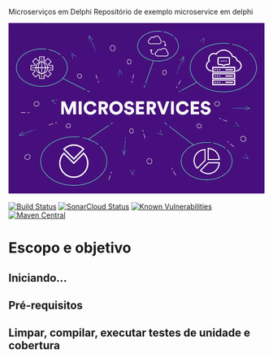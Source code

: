 Microserviços em Delphi
Repositório de exemplo microservice em delphi

![alt text](https://github.com/cleyton1986/microsservices-delphi/blob/main/img-microservices.png?raw=true)


[![Build Status](https://app.travis-ci.com/kyriosdata/exemplo.svg)](https://travis-ci.com/kyriosdata/exemplo)
[![SonarCloud Status](https://sonarcloud.io/api/project_badges/measure?project=com.github.kyriosdata%3Aexemplo&metric=alert_status)](https://sonarcloud.io/dashboard?id=com.github.kyriosdata%3Aexemplo)
[![Known Vulnerabilities](https://snyk.io/test/github/kyriosdata/exemplo/badge.svg?targetFile=pom.xml)](https://snyk.io/test/github/kyriosdata/exemplo)
[![Maven Central](https://maven-badges.herokuapp.com/maven-central/com.github.kyriosdata/exemplo/badge.svg)](https://maven-badges.herokuapp.com/maven-central/com.github.kyriosdata/exemplo)

# Escopo e objetivo

## Iniciando...

## Pré-requisitos

## Limpar, compilar, executar testes de unidade e cobertura
